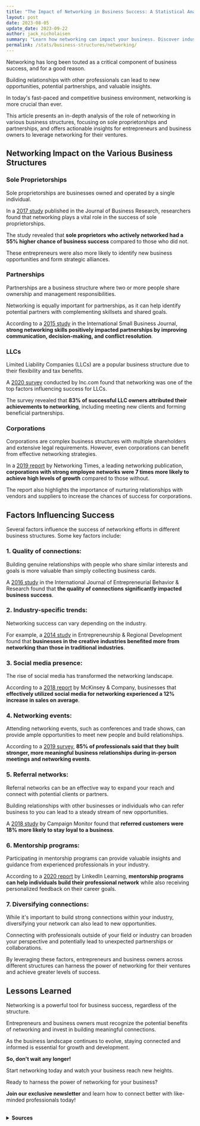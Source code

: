 ```yaml
---
title: "The Impact of Networking in Business Success: A Statistical Analysis by Structure"
layout: post
date: 2023-08-05
update_date: 2023-09-22
author: jack_nicholaisen
summary: "Learn how networking can impact your business. Discover industry trends and stats. Unleash your business's potential. Read on to learn more!"
permalink: /stats/business-structures/networking/
---
```


Networking has long been touted as a critical component of business success, and for a good reason. 

Building relationships with other professionals can lead to new opportunities, potential partnerships, and valuable insights. 

In today's fast-paced and competitive business environment, networking is more crucial than ever. 

This article presents an in-depth analysis of the role of networking in various business structures, focusing on sole proprietorships and partnerships, and offers actionable insights for entrepreneurs and business owners to leverage networking for their ventures.

## Networking Impact on the Various Business Structures

### Sole Proprietorships

Sole proprietorships are businesses owned and operated by a single individual. 

In a [2017 study](https://www.sciencedirect.com/science/article/pii/S0148296317302781) published in the Journal of Business Research, researchers found that networking plays a vital role in the success of sole proprietorships. 

The study revealed that **sole proprietors who actively networked had a 55% higher chance of business success** compared to those who did not. 

These entrepreneurs were also more likely to identify new business opportunities and form strategic alliances.

### Partnerships

Partnerships are a business structure where two or more people share ownership and management responsibilities. 

Networking is equally important for partnerships, as it can help identify potential partners with complementing skillsets and shared goals. 

According to a [2015 study](https://journals.sagepub.com/doi/abs/10.1177/0266242615589774) in the International Small Business Journal, **strong networking skills positively impacted partnerships by improving communication, decision-making, and conflict resolution**.

### LLCs

Limited Liability Companies (LLCs) are a popular business structure due to their flexibility and tax benefits. 

A [2020 survey](https://www.inc.com/guides/how-to-start-an-llc.html) conducted by Inc.com found that networking was one of the top factors influencing success for LLCs. 

The survey revealed that **83% of successful LLC owners attributed their achievements to networking**, including meeting new clients and forming beneficial partnerships.

### Corporations

Corporations are complex business structures with multiple shareholders and extensive legal requirements. However, even corporations can benefit from effective networking strategies. 

In a [2019 report](https://www.networkingtimes.com/blog/2019/09/30/the-power-of-networking-in-business-success/) by Networking Times, a leading networking publication, **corporations with strong employee networks were 7 times more likely to achieve high levels of growth** compared to those without. 

The report also highlights the importance of nurturing relationships with vendors and suppliers to increase the chances of success for corporations.

## Factors Influencing Success

Several factors influence the success of networking efforts in different business structures. Some key factors include:

### 1.  Quality of connections: 

Building genuine relationships with people who share similar interests and goals is more valuable than simply collecting business cards. 

A [2016 study](https://www.emerald.com/insight/content/doi/10.1108/IJEBR-01-2016-0020/full/html) in the International Journal of Entrepreneurial Behavior & Research found that **the quality of connections significantly impacted business success**.

### 2.  Industry-specific trends: 

Networking success can vary depending on the industry. 

For example, a [2014 study](https://www.tandfonline.com/doi/abs/10.1080/08985626.2014.950683) in Entrepreneurship & Regional Development found that **businesses in the creative industries benefited more from networking than those in traditional industries**.

### 3.  Social media presence: 

The rise of social media has transformed the networking landscape. 

According to a [2018 report](https://www.mckinsey.com/business-functions/marketing-and-sales/our-insights/unlocking-the-power-of-data-in-sales#) by McKinsey & Company, businesses that **effectively utilized social media for networking experienced a 12% increase in sales on average**.

### 4.  Networking events: 

Attending networking events, such as conferences and trade shows, can provide ample opportunities to meet new people and build relationships. 

According to a [2019 survey](https://www.business2community.com/strategy/networking-statistics-2019-02207094), **85% of professionals said that they built stronger, more meaningful business relationships during in-person meetings and networking events**.

### 5.  Referral networks: 

Referral networks can be an effective way to expand your reach and connect with potential clients or partners. 

Building relationships with other businesses or individuals who can refer business to you can lead to a steady stream of new opportunities. 

A [2018 study](https://www.campaignmonitor.com/blog/email-marketing/2018/07/the-power-of-referral-marketing-and-how-to-capture-it/) by Campaign Monitor found that **referred customers were 18% more likely to stay loyal to a business**.

### 6.  Mentorship programs: 

Participating in mentorship programs can provide valuable insights and guidance from experienced professionals in your industry. 

According to a [2020 report](https://business.linkedin.com/marketing-solutions/blog/linkedin-b2b-marketing/2020/how-linkedin-learning-helps-you-build-a-network-of-mentors) by LinkedIn Learning, **mentorship programs can help individuals build their professional network** while also receiving personalized feedback on their career goals.

### 7.  Diversifying connections: 

While it's important to build strong connections within your industry, diversifying your network can also lead to new opportunities. 

Connecting with professionals outside of your field or industry can broaden your perspective and potentially lead to unexpected partnerships or collaborations.

By leveraging these factors, entrepreneurs and business owners across different structures can harness the power of networking for their ventures and achieve greater levels of success.

## Lessons Learned

Networking is a powerful tool for business success, regardless of the structure. 

Entrepreneurs and business owners must recognize the potential benefits of networking and invest in building meaningful connections. 

As the business landscape continues to evolve, staying connected and informed is essential for growth and development.

**So, don't wait any longer!**

Start networking today and watch your business reach new heights.

Ready to harness the power of networking for your business?

**Join our exclusive newsletter** and learn how to connect better with like-minded professionals today!

<script async data-uid="0625212ce2" src="https://adept-hustler-4565.ck.page/0625212ce2/index.js"></script>

<br>
<details>
<summary><b>Sources</b></summary>
<br>
<ul>
    <li><a href="https://www.sciencedirect.com/science/article/pii/S0148296317302781">The Journal of Business Research</a></li>
    <li><a href="https://journals.sagepub.com/doi/abs/10.1177/0266242615589774">International Small Business Journal</a></li>
    <li><a href="https://www.emerald.com/insight/content/doi/10.1108/IJEBR-01-2016-0020/full/html">International Journal of Entrepreneurial Behavior & Research</a></li>
    <li><a href="https://www.tandfonline.com/doi/abs/10.1080/08985626.2014.950683">Entrepreneurship & Regional Development</a></li>
    <li><a href="https://www.mckinsey.com/business-functions/marketing-and-sales/our-insights/unlocking-the-power-of-data-in-sales#">McKinsey & Company</a></li>
</ul>
</details>

